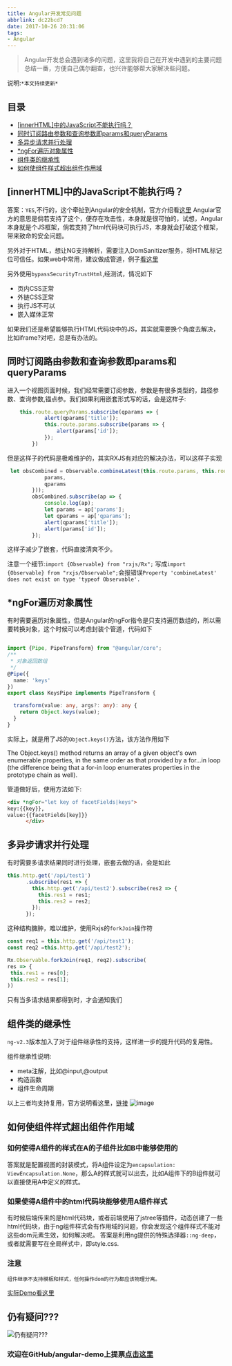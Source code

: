 ```yaml
---
title: Angular开发常见问题
abbrlink: dc22bcd7
date: 2017-10-26 20:31:06
tags:
- Angular
---
```

> Angular开发总会遇到诸多的问题，这里我将自己在开发中遇到的主要问题总结一番，方便自己偶尔翻查，也兴许能够帮大家解决些问题。

说明:`*本文持续更新*`

## 目录

+ [[innerHTML]中的JavaScript不能执行吗？](#[innerHTML]中的JavaScript不能执行吗？)
+ [同时订阅路由参数和查询参数即params和queryParams](#同时订阅路由参数和查询参数即params和queryParams)
+ [多异步请求并行处理](#多异步请求并行处理)
+ [*ngFor遍历对象属性](#*ngFor遍历对象属性)
+ [组件类的继承性](#组件类的继承性)
+ [如何使组件样式超出组件作用域](#如何使组件样式超出组件作用域)

## [innerHTML]中的JavaScript不能执行吗？

答案：`YES`,不行的，这个牵扯到Angular的安全机制，官方介绍看[这里](https://angular.io/guide/security)
Angular官方的意思是倘若支持了这个，便存在攻击性，本身就是很可怕的，试想，Angular本身就是个JS框架，倘若支持了html代码块可执行JS，本身就会打破这个框架，带来致命的安全问题。

另外对于HTML，想让NG支持解析，需要注入DomSanitizer服务，将HTML标记位可信任。如果web中常用，建议做成管道，例子[看这里](https://github.com/alanhg/angular-demo/blob/master/src/app/security/safe.pipe.ts)

另外使用`bypassSecurityTrustHtml`,经测试，情况如下

+  页内CSS正常
+  外链CSS正常
+  执行JS不可以
+  嵌入媒体正常

如果我们还是希望能够执行HTML代码块中的JS，其实就需要换个角度去解决，比如iframe?对吧，总是有办法的。

## 同时订阅路由参数和查询参数即params和queryParams

进入一个视图页面时候，我们经常需要订阅参数，参数是有很多类型的，路径参数、查询参数,锚点参。我们如果利用嵌套形式写的话，会是这样子:
```typescript
    this.route.queryParams.subscribe(qparams => {
            alert(qparams['title']);
            this.route.params.subscribe(params => {
                alert(params['id']);
            });
        })
```

但是这样子的代码是极难维护的，其实RXJS有对应的解决办法，可以这样子实现

```typescript
 let obsCombined = Observable.combineLatest(this.route.params, this.route.queryParams, (params, qparams) => ({
            params,
            qparams
        }));
        obsCombined.subscribe(ap => {
            console.log(ap);
            let params = ap['params'];
            let qparams = ap['qparams'];
            alert(qparams['title']);
            alert(params['id']);
        });
```
这样子减少了嵌套，代码直接清爽不少。

注意一个细节:`import {Observable} from "rxjs/Rx";`
写成`import {Observable} from "rxjs/Observable";`会报错误`Property 'combineLatest' does not exist on type 'typeof Observable'.`

## *ngFor遍历对象属性
有时需要遍历对象属性，但是Angular的ngFor指令是只支持遍历数组的，所以需要转换对象，这个时候可以考虑封装个管道，代码如下
```typescript

import {Pipe, PipeTransform} from "@angular/core";
/**
 * 对象返回数组
 */
@Pipe({
  name: 'keys'
})
export class KeysPipe implements PipeTransform {

  transform(value: any, args?: any): any {
    return Object.keys(value);
  }
}

```
实际上，就是用了JS的`Object.keys()`方法，该方法作用如下
> 
The Object.keys() method returns an array of a given object's own enumerable properties, in the same order as that provided by a for...in loop (the difference being that a for-in loop enumerates properties in the prototype chain as well).

管道做好后，使用方法如下:
```html
<div *ngFor="let key of facetFields|keys">
key:{{key}},
value:{{facetFields[key]}}
      </div>
```

## 多异步请求并行处理
有时需要多请求结果同时进行处理，嵌套去做的话，会是如此
```typescript
this.http.get('/api/test1')
      .subscribe(res1 => {
        this.http.get('/api/test2').subscribe(res2 => {
          this.res1 = res1;
          this.res2 = res2;
        });
      });
```
这种结构臃肿，难以维护，使用Rxjs的`forkJoin`操作符
```typescript
const req1 = this.http.get('/api/test1');
const req2 =this.http.get('/api/test2');

Rx.Observable.forkJoin(req1, req2).subscribe(
res => {
 this.res1 = res[0];
 this.res2 = res[1];
)) 

```
只有当多请求结果都得到时，才会通知我们

## 组件类的继承性
`ng-v2.3`版本加入了对于组件继承性的支持，这样进一步的提升代码的复用性。

组件继承性说明:
+ meta注解，比如@input,@output
+ 构造函数
+ 组件生命周期

以上三者均支持复用，官方说明看这里，[链接](https://github.com/angular/angular/commit/f5c8e09)
![image](https://user-images.githubusercontent.com/9245110/32786687-9d9776ee-c98f-11e7-972e-79e47e713e9f.png)

## 如何使组件样式超出组件作用域

### 如何使得A组件的样式在A的子组件比如B中能够使用的

答案就是配置视图的封装模式，将A组件设定为`encapsulation: ViewEncapsulation.None`，那么A的样式就可以出去，比如A组件下的B组件就可以直接使用A中定义的样式。

### 如果使得A组件中的html代码块能够使用A组件样式

有时候后端传来的是html代码块，或者前端使用了jstree等插件，动态创建了一些html代码块，由于ng组件样式会有作用域的问题，你会发现这个组件样式不能对这些dom元素生效，如何解决呢。
答案是利用ng提供的特殊选择器`::ng-deep`，或者就需要写在全局样式中，即style.css.

### 注意

`组件继承不支持模板和样式，任何操作dom的行为都应该物理分离。`

[实际Demo看这里](https://github.com/alanhg/angular-demo/issues/10)


## 仍有疑问???

![仍有疑问???](http://or0g12e5e.bkt.clouddn.com/blog/2017-10-26-question_72px_1094871_easyicon.net.png)

### 欢迎在GitHub/angular-demo上提票[点击这里](https://github.com/alanhg/angular-demo/issues)